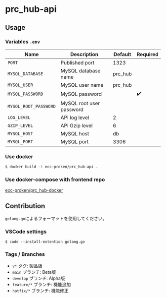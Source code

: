 # prc_hub-api

## Usage

### Variables `.env`

| Name                    | Description                 | Default   | Required           |
| ----------------------- | --------------------------- | --------- | ------------------ |
| `PORT`                  | Published port              | 1323      |                    |
| `MYSQL_DATABASE`        | MySQL database name         | prc_hub   |                    |
| `MYSQL_USER`            | MySQL user name             | prc_hub   |                    |
| `MYSQL_PASSWORD`        | MySQL password              |           | :heavy_check_mark: |
| `MYSQL_ROOT_PASSWORD`   | MySQL root user password    |           |                    |
| `LOG_LEVEL`             | API log level               | 2         |                    |
| `GZIP_LEVEL`            | API Gzip level              | 6         |                    |
| `MYSQL_HOST`            | MySQL host                  | db        |                    |
| `MYSQL_PORT`            | MySQL port                  | 3306      |                    |

### Use docker

```bash
$ docker build -t ecc-proken/prc_hub-api .
```

### Use docker-compose with frontend repo

[ecc-proken/prc_hub-docker](https://github.com/ecc-proken/prc_hub-docker)

## Contribution

`golang.go`によるフォーマットを使用してください。

### VSCode settings

```console
$ code --install-extention golang.go
```

### Tags / Branches

- `v*` タグ: 製品版
- `main` ブランチ: Beta版
- `develop` ブランチ: Alpha版
- `feature/*` ブランチ: 機能追加
- `hotfix/*` ブランチ: 機能修正